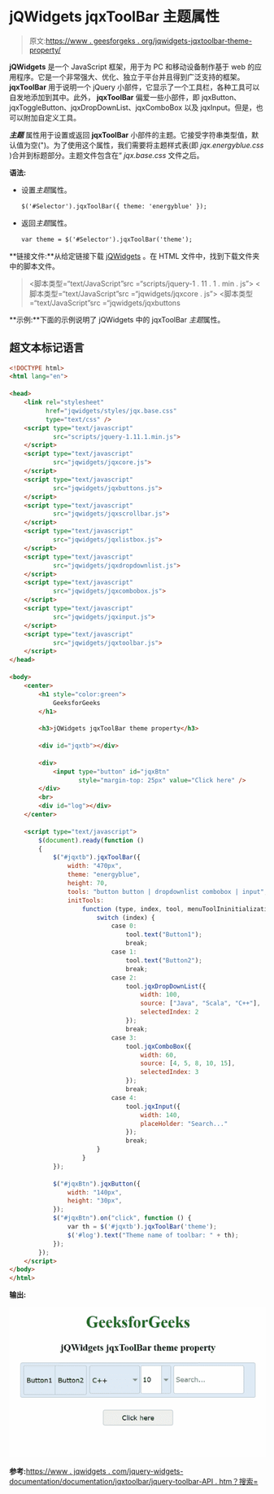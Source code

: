 # jQWidgets jqxToolBar 主题属性

> 原文:[https://www . geesforgeks . org/jqwidgets-jqxtoolbar-theme-property/](https://www.geeksforgeeks.org/jqwidgets-jqxtoolbar-theme-property/)

**jQWidgets** 是一个 JavaScript 框架，用于为 PC 和移动设备制作基于 web 的应用程序。它是一个非常强大、优化、独立于平台并且得到广泛支持的框架。 **jqxToolBar** 用于说明一个 jQuery 小部件，它显示了一个工具栏，各种工具可以自发地添加到其中。此外， **jqxToolBar** 偏爱一些小部件，即 jqxButton、jqxToggleButton、jqxDropDownList、jqxComboBox 以及 jqxInput。但是，也可以附加自定义工具。

***主题*** 属性用于设置或返回 **jqxToolBar** 小部件的主题。它接受字符串类型值，默认值为空(")。为了使用这个属性，我们需要将主题样式表(即 *jqx.energyblue.css* )合并到标题部分。主题文件包含在“ *jqx.base.css* 文件之后。

**语法:**

*   设置*主题*属性。

    ```html
    $('#Selector').jqxToolBar({ theme: 'energyblue' });
    ```

*   返回*主题*属性。

    ```html
    var theme = $('#Selector').jqxToolBar('theme');
    ```

**链接文件:**从给定链接下载 [jQWidgets](https://www.jqwidgets.com/download/) 。在 HTML 文件中，找到下载文件夹中的脚本文件。

> <link rel="”stylesheet”" href="”jqwidgets/styles/jqx.base.css”" type="”text/css”">
> <脚本类型=“text/JavaScript”src =“scripts/jquery-1 . 11 . 1 . min . js”></脚本>
> <脚本类型=“text/JavaScript”src =“jqwidgets/jqxcore . js”></脚本>
> <脚本类型=“text/JavaScript”src =“jqwidgets/jqxbuttons

**示例:**下面的示例说明了 jQWidgets 中的 jqxToolBar *主题*属性。

## 超文本标记语言

```html
<!DOCTYPE html>
<html lang="en">

<head>
    <link rel="stylesheet" 
          href="jqwidgets/styles/jqx.base.css"
          type="text/css" />
    <script type="text/javascript" 
            src="scripts/jquery-1.11.1.min.js">
    </script>
    <script type="text/javascript" 
            src="jqwidgets/jqxcore.js">
    </script>
    <script type="text/javascript" 
            src="jqwidgets/jqxbuttons.js">
    </script>
    <script type="text/javascript" 
            src="jqwidgets/jqxscrollbar.js">
    </script>
    <script type="text/javascript" 
            src="jqwidgets/jqxlistbox.js">
    </script>
    <script type="text/javascript" 
            src="jqwidgets/jqxdropdownlist.js">
    </script>
    <script type="text/javascript" 
            src="jqwidgets/jqxcombobox.js">
    </script>
    <script type="text/javascript" 
            src="jqwidgets/jqxinput.js">
    </script>
    <script type="text/javascript" 
            src="jqwidgets/jqxtoolbar.js">
    </script>
</head>

<body>
    <center>
        <h1 style="color:green">
            GeeksforGeeks
        </h1>

        <h3>jQWidgets jqxToolBar theme property</h3>

        <div id="jqxtb"></div>

        <div>
            <input type="button" id="jqxBtn" 
                   style="margin-top: 25px" value="Click here" />
        </div>
        <br>
        <div id="log"></div>
    </center>

    <script type="text/javascript">
        $(document).ready(function () 
        {
            $("#jqxtb").jqxToolBar({
                width: "470px",
                theme: "energyblue",
                height: 70,
                tools: "button button | dropdownlist combobox | input",
                initTools:
                    function (type, index, tool, menuToolIninitialization) {
                        switch (index) {
                            case 0:
                                tool.text("Button1");
                                break;
                            case 1:
                                tool.text("Button2");
                                break;
                            case 2:
                                tool.jqxDropDownList({
                                    width: 100,
                                    source: ["Java", "Scala", "C++"],
                                    selectedIndex: 2
                                });
                                break;
                            case 3:
                                tool.jqxComboBox({
                                    width: 60,
                                    source: [4, 5, 8, 10, 15],
                                    selectedIndex: 3
                                });
                                break;
                            case 4:
                                tool.jqxInput({
                                    width: 140,
                                    placeHolder: "Search..."
                                });
                                break;
                        }
                    }
            });

            $("#jqxBtn").jqxButton({
                width: "140px",
                height: "30px",
            });
            $("#jqxBtn").on("click", function () {
                var th = $('#jqxtb').jqxToolBar('theme');
                $('#log').text("Theme name of toolbar: " + th);
            });
        });
    </script>
</body>
</html>
```

**输出:**

![](img/53c193e0ea3d205040cc7d417e46d4e2.png)

**参考:**[https://www . jqwidgets . com/jquery-widgets-documentation/documentation/jqxtoolbar/jquery-toolbar-API . htm？搜索=](https://www.jqwidgets.com/jquery-widgets-documentation/documentation/jqxtoolbar/jquery-toolbar-api.htm?search=)